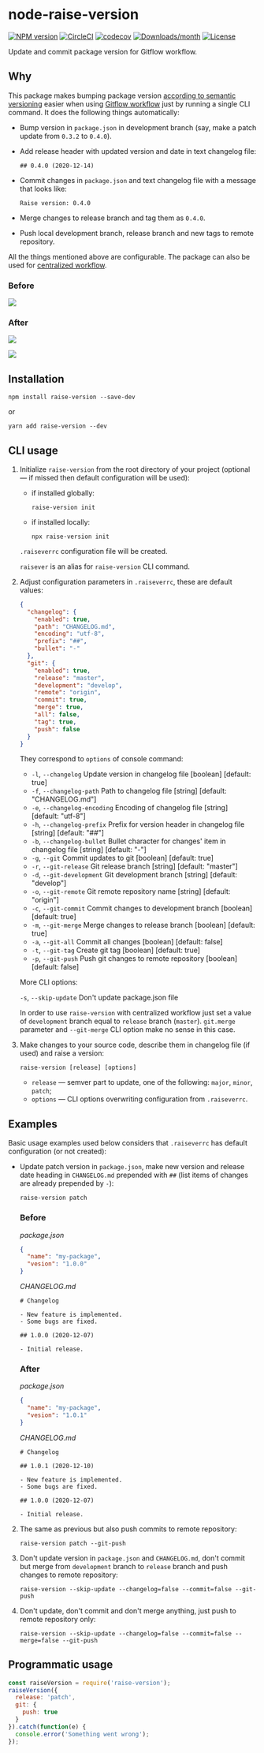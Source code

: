 # node-raise-version

[![NPM version](https://img.shields.io/npm/v/raise-version.svg)](https://www.npmjs.com/package/raise-version)
[![CircleCI](https://circleci.com/gh/ezze/node-raise-version.svg?style=shield)](https://circleci.com/gh/ezze/node-raise-version)
[![codecov](https://codecov.io/gh/ezze/node-raise-version/branch/develop/graph/badge.svg?token=I0ZRW8OP7L)](https://codecov.io/gh/ezze/node-raise-version)
[![Downloads/month](https://img.shields.io/npm/dm/raise-version.svg)](https://www.npmjs.com/package/raise-version)
[![License](https://img.shields.io/github/license/mashape/apistatus.svg)](LICENSE.md)

Update and commit package version for Gitflow workflow.

## Why

This package makes bumping package version [according to semantic versioning](https://semver.org/) easier when using [Gitflow workflow](https://www.atlassian.com/git/tutorials/comparing-workflows/gitflow-workflow) just by running a single CLI command. It does the following things automatically:

- Bump version in `package.json` in development branch (say, make a patch update from `0.3.2` to `0.4.0`).
- Add release header with updated version and date in text changelog file:
  
   ```text
   ## 0.4.0 (2020-12-14)
   ```
  
- Commit changes in `package.json` and text changelog file with a message that looks like:
  
   ```
   Raise version: 0.4.0
   ```

- Merge changes to release branch and tag them as `0.4.0`.
- Push local development branch, release branch and new tags to remote repository.

All the things mentioned above are configurable. The package can also be used for [centralized workflow](https://www.atlassian.com/git/tutorials/comparing-workflows#centralized-workflow).

### Before

![](img/before.png)

### After

![](img/after.png)

![](img/changes.png)

## Installation

```
npm install raise-version --save-dev
```

or

```
yarn add raise-version --dev
```
   
## CLI usage

1. Initialize `raise-version` from the root directory of your project (optional — if missed then default configuration will be used):

   - if installed globally:

      ```
      raise-version init
      ```
            
   - if installed locally:
    
      ```
      npx raise-version init
      ```
      
   `.raiseverrc` configuration file will be created.
 
   `raisever` is an alias for `raise-version` CLI command.
    
2. Adjust configuration parameters in `.raiseverrc`, these are default values:

   ```json
   {
     "changelog": {
       "enabled": true,
       "path": "CHANGELOG.md",
       "encoding": "utf-8",
       "prefix": "##",
       "bullet": "-"
     },
     "git": {
       "enabled": true,
       "release": "master",
       "development": "develop",
       "remote": "origin",
       "commit": true,
       "merge": true,
       "all": false,
       "tag": true,
       "push": false
     }
   }
   ```

   They correspond to `options` of console command:

   - `-l`, `--changelog`           Update version in changelog file  [boolean] [default: true]
   - `-f`, `--changelog-path`      Path to changelog file  [string] [default: "CHANGELOG.md"]
   - `-e`, `--changelog-encoding`  Encoding of changelog file  [string] [default: "utf-8"]
   - `-h`, `--changelog-prefix`    Prefix for version header in changelog file  [string] [default: "##"]
   - `-b`, `--changelog-bullet`    Bullet character for changes' item in changelog file  [string] [default: "-"]
   - `-g`, `--git`                 Commit updates to git  [boolean] [default: true]
   - `-r`, `--git-release`         Git release branch  [string] [default: "master"]
   - `-d`, `--git-development`     Git development branch  [string] [default: "develop"]
   - `-o`, `--git-remote`          Git remote repository name  [string] [default: "origin"]
   - `-c`, `--git-commit`          Commit changes to development branch  [boolean] [default: true]
   - `-m`, `--git-merge`           Merge changes to release branch  [boolean] [default: true]
   - `-a`, `--git-all`             Commit all changes  [boolean] [default: false]
   - `-t`, `--git-tag`             Create git tag  [boolean] [default: true]
   - `-p`, `--git-push`            Push git changes to remote repository  [boolean] [default: false]
   
   More CLI options:

   `-s`, `--skip-update`           Don't update package.json file

   In order to use `raise-version` with centralized workflow just set a value of `development` branch equal to `release` branch (`master`). `git.merge` parameter and  `--git-merge` CLI option make no sense in this case.

3. Make changes to your source code, describe them in changelog file (if used) and raise a version:

   ```
   raise-version [release] [options]
   ```

   - `release` — semver part to update, one of the following: `major`, `minor`, `patch`;
   - `options` — CLI options overwriting configuration from `.raiseverrc`.

## Examples

Basic usage examples used below considers that `.raiseverrc` has default configuration (or not created):

- Update patch version in `package.json`, make new version and release date heading in `CHANGELOG.md` prepended with `##` (list items of changes are already prepended by `-`):

   ```
   raise-version patch
   ```

   ### Before
   
   *package.json*

   ```json
   {
     "name": "my-package",
     "vesion": "1.0.0"
   }
   ```

   *CHANGELOG.md*
   
   ```text
   # Changelog
  
   - New feature is implemented.
   - Some bugs are fixed.
   
   ## 1.0.0 (2020-12-07)
  
   - Initial release.
   ```
  
   ### After

   *package.json*
  
   ```json
   {
     "name": "my-package",
     "vesion": "1.0.1"
   }
   ```
  
   *CHANGELOG.md*

   ```text
   # Changelog
  
   ## 1.0.1 (2020-12-10)
  
   - New feature is implemented.
   - Some bugs are fixed.
   
   ## 1.0.0 (2020-12-07)
  
   - Initial release.
   ```
   
2. The same as previous but also push commits to remote repository:
    
   ```
   raise-version patch --git-push
   ```
   
3. Don't update version in `package.json` and `CHANGELOG.md`, don't commit but merge from `development` branch to `release` branch and push changes to remote repository:

   ```
   raise-version --skip-update --changelog=false --commit=false --git-push
   ```

4. Don't update, don't commit and don't merge anything, just push to remote repository only:

   ```
   raise-version --skip-update --changelog=false --commit=false --merge=false --git-push
   ```
    
## Programmatic usage

```javascript
const raiseVersion = require('raise-version');
raiseVersion({
  release: 'patch',
  git: {
    push: true
  }
}).catch(function(e) {
  console.error('Something went wrong');
});
```
